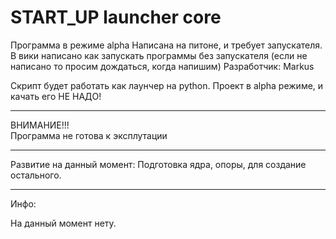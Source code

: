 START_UP launcher core
===========

Программа в режиме alpha 
Написана на питоне, и требует запускателя. В вики написано как запускать программы без запускателя (если не написано то просим дождаться, когда напишим)
Разработчик: Markus

Скрипт будет работать как лаунчер на python. Проект в alpha режиме, и качать его НЕ НАДО!
__________________________________
ВНИМАНИЕ!!!                       
Программа не готова к эксплутации 
__________________________________
Развитие на данный момент:
Подготовка ядра, опоры, для создание остального.

__________________________________
Инфо:

На данный момент нету.



